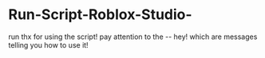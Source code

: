 # Run-Script-Roblox-Studio-
run
thx for using the script!
pay attention to the -- hey!
which are messages telling you how to use it!
